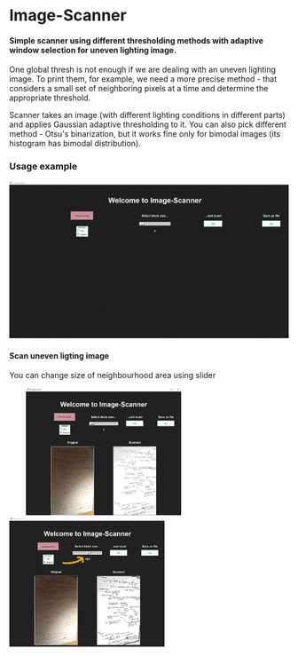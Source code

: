 # Image-Scanner
#### Simple scanner using different thresholding methods with adaptive window selection for uneven lighting image.

One global thresh is not enough if we are dealing with an uneven lighting image. To print them, for example, we need 
a more precise method - that considers a small set of neighboring pixels at a time and determine the appropriate threshold. 

Scanner takes an image (with different lighting conditions in different parts) and applies Gaussian adaptive thresholding to it. 
You can also pick different method - Otsu's binarization, but it works fine only for bimodal images (its histogram has 
bimodal distribution).

### Usage example
![](https://github.com/sy1wi4/Image-Scanner/blob/master/utils/usage.gif)

#### Scan uneven ligting image
You can change size of neighbourhood area using slider

<img src="https://github.com/sy1wi4/Image-Scanner/blob/master/utils/scan_adaptive_7.png" width="280" hspace="30"/> <img src="https://github.com/sy1wi4/Image-Scanner/blob/master/utils/scan_adaptive_109.png" width="280"/>

